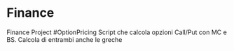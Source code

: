 # Finance
Finance Project
#OptionPricing
Script che calcola opzioni Call/Put con MC e BS.
Calcola di entrambi anche le greche
